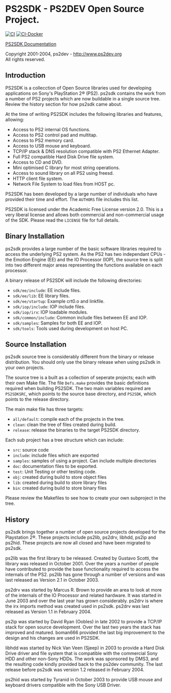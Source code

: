 # PS2SDK - PS2DEV Open Source Project.

[![CI](https://github.com/ps2dev/ps2sdk/workflows/CI/badge.svg)](https://github.com/ps2dev/ps2sdk/actions?query=workflow%3ACI)
[![CI-Docker](https://github.com/ps2dev/ps2sdk/workflows/CI-Docker/badge.svg)](https://github.com/ps2dev/ps2sdk/actions?query=workflow%3ACI-Docker)

[PS2SDK Documentation](https://ps2dev.github.io/ps2sdk/)

Copyright 2001-2004, ps2dev - http://www.ps2dev.org  
All rights reserved.

## Introduction

PS2SDK is a collecction of Open Source libraries used for developing applications on Sony's PlayStation 2® (PS2). ps2sdk contains the work from a number of PS2 projects which are now buildable in a single source tree. Review the history section for how ps2sdk came about.

At the time of writing PS2SDK includes the following libraries and features, allowing:

- Access to PS2 internal OS functions.
- Access to PS2 control pad and multitap.
- Access to PS2 memory card.
- Access to USB mouse and keyboard.
- TCP/IP stack & DNS resolution compatible with PS2 Ethernet Adapter.
- Full PS2 compatible Hard Disk Drive file system.
- Access to CD and DVD.
- Mini optimised C library for most string operations.
- Access to sound library on all PS2 using freesd.
- HTTP client file system.
- Network File System to load files from HOST pc.

PS2SDK has been developed by a large number of individuals who have provided their time and effort. The `AUTHORS` file includes this list.

PS2SDK is licensed under the Academic Free License version 2.0. This is a very liberal license and allows both commercial and non-commercial usage of the SDK. Please read the `LICENSE` file for full details.

## Binary Installation

ps2sdk provides a large number of the basic software libraries required to access the underlying PS2 system. As the PS2 has two independant CPUs - the Emotion Engine (EE) and the IO Processor (IOP), the source tree is split into two different major areas representing the functions available on each processor.

A binary release of PS2SDK will include the following directories:

* `sdk/ee/include`: EE include files.
* `sdk/ee/lib`: EE library files.
* `sdk/ee/startup`: Example crt0.o and linkfile.
* `sdk/iop/include`: IOP include files.
* `sdk/iop/irx`: IOP loadable modules.
* `sdk/common/include`: Common include files between EE and IOP.
* `sdk/samples`: Samples for both EE and IOP.
* `sdk/tools`: Tools used during development on host PC.

## Source Installation

ps2sdk source tree is considerably different from the binary or release distribution. You should only use the binary release when using ps2sdk in your own projects.

The source tree is a built as a collection of seperate projects; each with their own Make file. The file `Defs.make` provides the basic definitions required when building PS2SDK. The two main variables required are `PS2SDKSRC`, which points to the source base directory, and `PS2SDK`, which points to the release directory.

The main make file has three targets:

* `all/default`: compile each of the projects in the tree.
* `clean`: clean the tree of files created during build.
* `release`: release the binaries to the target PS2SDK directory.

Each sub project has a tree structure which can include:

* `src`: source code
* `include`: include files which are exported
* `samples`: samples of using a project. Can include multiple directories
* `doc`: documentation files to be exported.
* `test`: Unit Testing or other testing code.
* `obj`: created during build to store object files
* `lib`: created during build to store library files
* `bin`: created during build to store binary files

Please review the Makefiles to see how to create your own subproject in the tree.

## History

ps2sdk brings together a number of open source projects developed for the Playstation 2®. These projects include ps2lib, ps2drv, libhdd, ps2ip and ps2hid. These projects are now all closed and have been migrated to ps2sdk.

ps2lib was the first library to be released. Created by Gustavo Scotti, the library was released in October 2001. Over the years a number of people have contributed to provide the base functionality required to access the internals of the PS2. ps2lib has gone through a number of versions and was last released as Version 2.1 in October 2003.

ps2drv was started by Marcus R. Brown to provide an area to look at more of the internals of the IO Processor and related hardware. It was started in June 2003 and over the last year has grown considerably. ps2drv is where the irx imports method was created used in ps2sdk. ps2drv was last released as Version 1.1 in February 2004.

ps2ip was started by David Ryan (Oobles) in late 2002 to provide a TCP/IP stack for open source development. Over the last two years the stack has improved and matured. boman666 provided the last big improvement to the design and his changes are used in PS2SDK.

libhdd was started by Nick Van Veen (Sjeep) in 2003 to provide a Hard Disk Drive driver and file system that is compatible with the commercial Sony HDD and other non-Sony HDDs. The work was sponsored by DMS3, and the resulting code kindly provided back to the ps2dev community. The last release before ps2sdk was version 1.2 released in February 2004.

ps2hid was started by Tyranid in October 2003 to provide USB mouse and keyboard drivers compatible with the Sony USB Driver.
